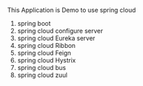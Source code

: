 This Application is Demo to use spring cloud

1. spring boot
2. spring cloud configure server
3. spring cloud Eureka server
4. spring cloud Ribbon
5. spring cloud Feign
6. spring cloud Hystrix
7. spring cloud bus
8. spring cloud zuul

